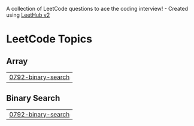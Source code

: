A collection of LeetCode questions to ace the coding interview! - Created using [LeetHub v2](https://github.com/arunbhardwaj/LeetHub-2.0)
<!---LeetCode Topics Start-->
# LeetCode Topics
## Array
|  |
| ------- |
| [0792-binary-search](https://github.com/Moztafaa/LeetCode/tree/master/0792-binary-search) |
## Binary Search
|  |
| ------- |
| [0792-binary-search](https://github.com/Moztafaa/LeetCode/tree/master/0792-binary-search) |
<!---LeetCode Topics End-->